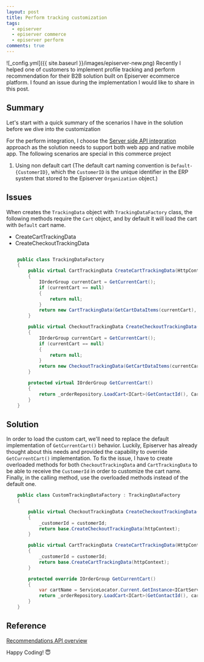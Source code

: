 ```yaml
---
layout: post
title: Perform tracking customization
tags:
  - episerver
  - episerver commerce
  - episerver perform
comments: true
---
```


![_config.yml]({{ site.baseurl }}/images/episerver-new.png)
Recently I helped one of customers to implement profile tracking and perform recommendation for their B2B solution built on Episerver ecommerce platform. I found an issue during the implementation I would like to share in this post.
<!--more-->

## Summary

Let's start with a quick summary of the scenarios I have in the solution before we dive into the customization

For the perform integration, I choose the [Server side API integration](https://world.episerver.com/documentation/developer-guides/commerce/personalization/recommendations/server-side-api-integration/) approach as the solution needs to support both web app and native mobile app. The following scenarios are special in this commerce project

1. Using non default cart (The default cart naming convention is `Default-{CustomerID}`, which the `CustomerID` is the unique identifier in the ERP system that stored to the Episerver `Organization` object.)

## Issues

When creates the `TrackingData` object with `TrackingDataFactory` class, the following methods require the `Cart` object, and by default it will load the cart with `Default` cart name.

* CreateCartTrackingData
* CreateCheckoutTrackingData

```c#

    public class TrackingDataFactory
    {
        public virtual CartTrackingData CreateCartTrackingData(HttpContextBase httpContext)
        {
            IOrderGroup currentCart = GetCurrentCart();
            if (currentCart == null)
            {
                return null;
            }
            return new CartTrackingData(GetCartDataItems(currentCart), currentCart.Currency.CurrencyCode, _languageResolver.GetPreferredCulture().Name, GetRequestData(httpContext), GetCommerceUserData(httpContext));
        }

        public virtual CheckoutTrackingData CreateCheckoutTrackingData(HttpContextBase httpContext)
        {
            IOrderGroup currentCart = GetCurrentCart();
            if (currentCart == null)
            {
                return null;
            }
            return new CheckoutTrackingData(GetCartDataItems(currentCart), currentCart.Currency.CurrencyCode, currentCart.GetSubTotal(_orderGroupCalculator).Amount, currentCart.GetShippingSubTotal(_orderGroupCalculator).Amount, currentCart.GetTotal(_orderGroupCalculator).Amount, _languageResolver.GetPreferredCulture().Name, GetRequestData(httpContext), GetCommerceUserData(httpContext));
        }              

        protected virtual IOrderGroup GetCurrentCart()
        {
            return _orderRepository.LoadCart<ICart>(GetContactId(), Cart.DefaultName, _currentMarket);
        }
    }
```

## Solution
In order to load the custom cart, we'll need to replace the default implementation of `GetCurrentCart()` behavior. Luckily, Episerver has already thought about this needs and provided the capability to override `GetCurrentCart()` implementation. To fix the issue, I have to create overloaded methods for both `CheckoutTrackingData` and `CartTrackingData` to be able to receive the `CustomerId` in order to customize the cart name. Finally, in the calling method, use the overloaded methods instead of the default one. 


```c#
    public class CustomTrackingDataFactory : TrackingDataFactory
    {

        public virtual CheckoutTrackingData CreateCheckoutTrackingData(HttpContextBase httpContext, string customerId)
        {
            _customerId = customerId;
            return base.CreateCheckoutTrackingData(httpContext);
        }

        public virtual CartTrackingData CreateCartTrackingData(HttpContextBase httpContext, string customerId)
        {
            _customerId = customerId;
            return base.CreateCartTrackingData(httpContext);
        }

        protected override IOrderGroup GetCurrentCart()
        {
            var cartName = ServiceLocator.Current.GetInstance<ICartService>().GetCustomerCartName(Cart.DefaultCartName, _customerId);
            return _orderRepository.LoadCart<ICart>(GetContactId(), cartName, _currentMarket);
        }
    }
```

## Reference

[Recommendations API overview](https://world.episerver.com/documentation/developer-guides/commerce/personalization/recommendations/an-API-overview/)


Happy Coding! 😇